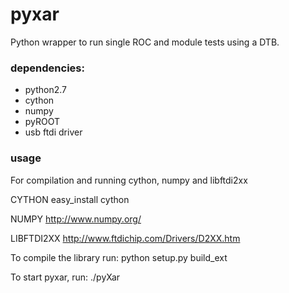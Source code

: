 pyxar
=======

Python wrapper to run single ROC and module tests using a DTB.

### dependencies:
- python2.7
- cython
- numpy
- pyROOT
- usb ftdi driver


### usage
For compilation and running cython, numpy and libftdi2xx

CYTHON
    easy_install cython

NUMPY
http://www.numpy.org/

LIBFTDI2XX
http://www.ftdichip.com/Drivers/D2XX.htm

To compile the library run:
    python setup.py build_ext

To start pyxar, run:
    ./pyXar
